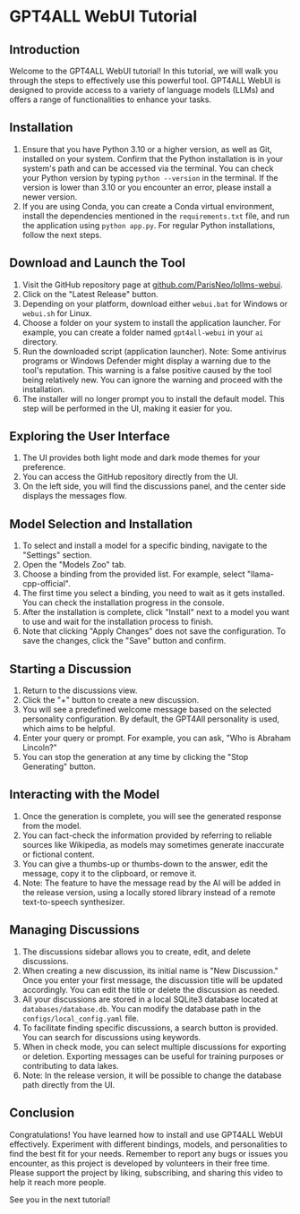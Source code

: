 # GPT4ALL WebUI Tutorial

## Introduction
Welcome to the GPT4ALL WebUI tutorial! In this tutorial, we will walk you through the steps to effectively use this powerful tool. GPT4ALL WebUI is designed to provide access to a variety of language models (LLMs) and offers a range of functionalities to enhance your tasks.

## Installation
1. Ensure that you have Python 3.10 or a higher version, as well as Git, installed on your system. Confirm that the Python installation is in your system's path and can be accessed via the terminal. You can check your Python version by typing `python --version` in the terminal. If the version is lower than 3.10 or you encounter an error, please install a newer version.
2. If you are using Conda, you can create a Conda virtual environment, install the dependencies mentioned in the `requirements.txt` file, and run the application using `python app.py`. For regular Python installations, follow the next steps.

## Download and Launch the Tool
1. Visit the GitHub repository page at [github.com/ParisNeo/lollms-webui](https://github.com/ParisNeo/lollms-webui).
2. Click on the "Latest Release" button.
3. Depending on your platform, download either `webui.bat` for Windows or `webui.sh` for Linux.
4. Choose a folder on your system to install the application launcher. For example, you can create a folder named `gpt4all-webui` in your `ai` directory.
5. Run the downloaded script (application launcher). Note: Some antivirus programs or Windows Defender might display a warning due to the tool's reputation. This warning is a false positive caused by the tool being relatively new. You can ignore the warning and proceed with the installation.
6. The installer will no longer prompt you to install the default model. This step will be performed in the UI, making it easier for you.

## Exploring the User Interface
1. The UI provides both light mode and dark mode themes for your preference.
2. You can access the GitHub repository directly from the UI.
3. On the left side, you will find the discussions panel, and the center side displays the messages flow.

## Model Selection and Installation
1. To select and install a model for a specific binding, navigate to the "Settings" section.
2. Open the "Models Zoo" tab.
3. Choose a binding from the provided list. For example, select "llama-cpp-official".
4. The first time you select a binding, you need to wait as it gets installed. You can check the installation progress in the console.
5. After the installation is complete, click "Install" next to a model you want to use and wait for the installation process to finish.
6. Note that clicking "Apply Changes" does not save the configuration. To save the changes, click the "Save" button and confirm.

## Starting a Discussion
1. Return to the discussions view.
2. Click the "+" button to create a new discussion.
3. You will see a predefined welcome message based on the selected personality configuration. By default, the GPT4All personality is used, which aims to be helpful.
4. Enter your query or prompt. For example, you can ask, "Who is Abraham Lincoln?"
5. You can stop the generation at any time by clicking the "Stop Generating" button.

## Interacting with the Model
1. Once the generation is complete, you will see the generated response from the model.
2. You can fact-check the information provided by referring to reliable sources like Wikipedia, as models may sometimes generate inaccurate or fictional content.
3. You can give a thumbs-up or thumbs-down to the answer, edit the message, copy it to the clipboard, or remove it.
4. Note: The feature to have the message read by the AI will be added in the release version, using a locally stored library instead of a remote text-to-speech synthesizer.

## Managing Discussions
1. The discussions sidebar allows you to create, edit, and delete discussions.
2. When creating a new discussion, its initial name is "New Discussion." Once you enter your first message, the discussion title will be updated accordingly. You can edit the title or delete the discussion as needed.
3. All your discussions are stored in a local SQLite3 database located at `databases/database.db`. You can modify the database path in the `configs/local_config.yaml` file.
4. To facilitate finding specific discussions, a search button is provided. You can search for discussions using keywords.
5. When in check mode, you can select multiple discussions for exporting or deletion. Exporting messages can be useful for training purposes or contributing to data lakes.
6. Note: In the release version, it will be possible to change the database path directly from the UI.

## Conclusion
Congratulations! You have learned how to install and use GPT4ALL WebUI effectively. Experiment with different bindings, models, and personalities to find the best fit for your needs. Remember to report any bugs or issues you encounter, as this project is developed by volunteers in their free time. Please support the project by liking, subscribing, and sharing this video to help it reach more people.

See you in the next tutorial!
